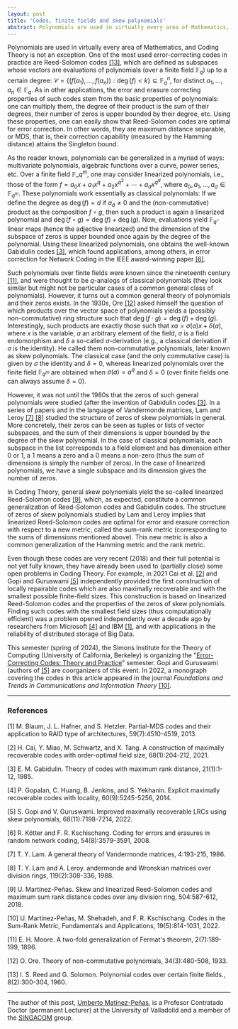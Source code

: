 ```yaml
---
layout: post
title: 'Codes, finite fields and skew polynomials'
abstract: Polynomials are used in virtually every area of Mathematics, and Coding Theory is not an exception. One of the most used error-correcting codes in practice are Reed-Solomon codes, which are defined as subspaces whose vectors are evaluations of polynomials (over a finite field $\mathbb{F}_q$) up to a certain degree
---
```


Polynomials are used in virtually every area of Mathematics, and Coding Theory is not an exception. One of the most used error-correcting codes in practice are Reed-Solomon codes [[13]](#reed-solomon), which are defined as subspaces whose vectors are evaluations of polynomials (over a finite field $\mathbb{F}_q$) up to a certain degree: $\mathcal{C} = \{ (f(a_1),\ldots, f(a_n)) : \deg(f) < k \} \subseteq \mathbb{F}_q^n$, for distinct $a_1, \ldots, a_n \in \mathbb{F}_q$. As in other applications, the error and erasure correcting properties of such codes stem from the basic properties of polynomials: one can multiply them, the degree of their product is the sum of their degrees, their number of zeros is upper bounded by their degree, etc. Using these properties, one can easily show that Reed-Solomon codes are optimal for error correction. In other words, they are maximum distance separable, or MDS, that is, their correction capability (measured by the Hamming distance) attains the Singleton bound.

As the reader knows, polynomials can be generalized in a myriad of ways: multivariate polynomials, algebraic functions over a curve, power series, etc. Over a finite field $\mathbb{F}\_{q^m}$, 
one may consider linearized polynomials, i.e., those of the form $f = a_0x + a_1x^q + a_2x^{q^2} + \cdots + a_d x^{q^d}$, where $a_0,a_1, \ldots, a_d \in \mathbb{F}_{q^m}$. These polynomials work essentially as classical polynomials: If we define the degree as $\deg(f) = d$ if $a_d \neq 0$ and the (non-commutative) product as the composition $f \circ g$, then such a product is again a linearized polynomial and $\deg(f \circ g) = \deg(f) + \deg(g)$. Now, evaluations yield $\mathbb{F}_q$-linear maps (hence the adjective linearized) and the dimension of the subspace of zeros is upper bounded once again by the degree of the polynomial. Using these linearized polynomials, one obtains the well-known Gabidulin codes [[3]](#gabitulin), which found applications, among others, in error correction for Network Coding in the IEEE award-winning paper [[6]](#kschischang).

Such polynomials over finite fields were known since the nineteenth century [[11]](#moore), and were thought to be $q$-analogs of classical polynomials (they look similar but might not be particular cases of a common general class of polynomials). However, it turns out a common general theory of polynomials and their zeros exists. In the 1930s, Ore [[12]](#ore) asked himself the question of which products over the vector space of polynomials yields a (possibly non-commutative) ring structure such that $\deg(f \cdot g) = \deg(f) + \deg(g)$. Interestingly, such products are exactly those such that $x a = \sigma(a) x + \delta(a)$, where $x$ is the variable, $a$ an arbitrary element of the field, $\sigma$ is a field endomorphism and $\delta$ a so-called $\sigma$-derivation (e.g., a classical derivation if $\sigma$ is the identity). He called them non-commutative polynomials, later known as skew polynomials. The classical case (and the only commutative case) is given by $\sigma$ the identity and $\delta = 0$, whereas linearized polynomials over the finite field $\mathbb{F}_{q^m}$ are obtained when $\sigma(a) = a^q$ and $\delta = 0$ (over finite fields one can always assume $\delta = 0$).

However, it was not until the 1980s that the zeros of such general polynomials were studied (after the invention of Gabidulin codes [[3]](#gabitulin). In a series of papers and in the language of Vandermonde matrices, Lam and Leroy [[7]](#lam) [[8]](#lam-leroy) studied the structure of zeros of skew polynomials in general. More concretely, their zeros can be seen as tuples or lists of vector subspaces, and the sum of their dimensions is upper bounded by the degree of the skew polynomial. In the case of classical polynomials, each subspace in the list corresponds to a field element and has dimension either $0$ or $1$, a $1$ means a zero and a $0$ means a non-zero (thus the sum of dimensions is simply the number of zeros). In the case of linearized polynomials, we have a single subspace and its dimension gives the number of zeros.

In Coding Theory, general skew polynomials yield the so-called linearized Reed-Solomon codes [[9]](#linearizedRS), which, as expected, constitute a common generalization of Reed-Solomon codes and Gabidulin codes. The structure of zeros of skew polynomials studied by Lam and Leroy implies that linearized Reed-Solomon codes are optimal for error and erasure correction with respect to a new metric, called the sum-rank metric (corresponding to the sums of dimensions mentioned above). This new metric is also a common generalization of the Hamming metric and the rank metric.

Even though these codes are very recent (2018) and their full potential is not yet fully known, they have already been used to (partially close) some open problems in Coding Theory. For example, in 2021 Cai et al. [[2]](#cai-MR) and Gopi and Guruswami [[5]](#gopi-MR) independently provided the first construction of locally repairable codes which are also maximally recoverable and with the smallest possible finite-field sizes. This construction is based on linearized Reed-Solomon codes and the properties of the zeros of skew polynomials. Finding such codes with the smallest field sizes (thus computationally efficient) was a problem opened independently over a decade ago by researchers from Microsoft [[4]](#gopalan-MR) and IBM [[1]](#blaum-RAID), and with applications in the reliability of distributed storage of Big Data.

This semester (spring of 2024), the Simons Institute for the Theory of Computing (University of California, Berkeley) is organizing the "[Error-Correcting Codes: Theory and Practice](https://simons.berkeley.edu/programs/error-correcting-codes-theory-practice)" semester. Gopi and Guruswami (authors of [[5]](#gopi-MR) are coorganizers of this event. In 2022, a monograph covering the codes in this article appeared in the journal *Foundations and Trends in Communications and Information Theory* [[10]](#fnt).

---

### References

<a id="blaum-RAID">[1]</a> M. Blaum, J. L. Hafner, and S. Hetzler. Partial-MDS codes and their application to RAID type of architectures, 59(7):4510-4519, 2013.

<a id="cai-MR">[2]</a> H. Cai, Y. Miao, M. Schwartz, and X. Tang. A construction of maximally recoverable codes with order-optimal field size, 68(1):204-212, 2021.

<a id="gabidulin">[3]</a> E. M. Gabidulin. Theory of codes with maximum rank distance,
21(1):1-12, 1985.

<a id="gopalan-MR">[4]</a> P. Gopalan, C. Huang, B. Jenkins, and S. Yekhanin. Explicit maximally recoverable codes with locality, 60(9):5245-5256, 2014.

<a id="gopi-MR">[5]</a> S. Gopi and V. Guruswami. Improved maximally recoverable LRCs using skew polynomials, 68(11):7198-7214, 2022.

<a id="kschischang">[6]</a> R. Kötter and F. R. Kschischang. Coding for errors and erasures in random network coding, 54(8):3579-3591, 2008.

<a id="lam">[7]</a> T. Y. Lam. A general theory of Vandermonde matrices, 4:193-215, 1986.

<a id="lam-leroy">[8]</a> T. Y. Lam and A. Leroy. andermonde and Wronskian matrices over division rings, 119(2):308-336, 1988.

<a id="linearizedRS">[9]</a> U. Martínez-Peñas. Skew and linearized Reed-Solomon codes and maximum sum rank distance codes over any division ring, 504:587-612, 2018.

<a id="fnt">[10]</a> U. Martínez-Peñas, M. Shehadeh, and F. R. Kschischang. Codes in the Sum-Rank Metric, Fundamentals and Applications, 19(5):814-1031, 2022.

<a id="moore">[11]</a> E. H. Moore. A two-fold generalization of Fermat's theorem, 2(7):189-199, 1896.

<a id="ore">[12]</a> O. Ore. Theory of non-commutative polynomials, 34(3):480-508, 1933.

<a id="reed-solomon">[13]</a> I. S. Reed and G. Solomon. Polynomial codes over certain finite fields., 8(2):300-304, 1960.

---

The author of this post, [Umberto Matínez-Peñas](https://portaldelaciencia.uva.es/investigadores/199621/detalle), is a Profesor Contratado Doctor (permanent Lecturer) at the University of Valladolid and a member of the [SINGACOM](https://portaldelaciencia.uva.es/grupos/10914/detalle) group.
